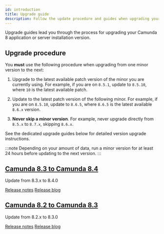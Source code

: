 ```yaml
---
id: introduction
title: Upgrade guide
description: Follow the update procedure and guides when upgrading your Camunda 8 application or server installation version.
---
```


Upgrade guides lead you through the process for upgrading your Camunda 8 application or server installation version.

## Upgrade procedure

You **must** use the following procedure when upgrading from one minor version to the next:

1. Upgrade to the latest available patch version of the minor you are currently using. For example, if you are on `8.5.1`, update to `8.5.10`, where `10` is the latest available patch.

2. Update to the latest patch version of the following minor. For example, if you are on `8.5.10`, update to `8.6.5`, where `8.6.5` is the latest available `8.6.x` version.

3. **Never skip a minor version**. For example, never upgrade directly from `8.5.x` to `8.7.x`, skipping `8.6.x`.

See the dedicated upgrade guides below for detailed version upgrade instructions.

:::note
Depending on your amount of data, run a minor version for at least 24 hours before updating to the next version.
:::

## [Camunda 8.3 to Camunda 8.4](../830-to-840)

Update from 8.3.x to 8.4.0

[Release notes](https://github.com/camunda/camunda-platform/releases/tag/8.4.0)
[Release blog](https://camunda.com/blog/2024/01/camunda-8-4-simplifying-installation-enhancing-user-experience/)

## [Camunda 8.2 to Camunda 8.3](../820-to-830)

Update from 8.2.x to 8.3.0

[Release notes](https://github.com/camunda/camunda-platform/releases/tag/8.3.0)
[Release blog](https://camunda.com/blog/2023/10/camunda-8-3-scaling-automation-maximize-value/)

